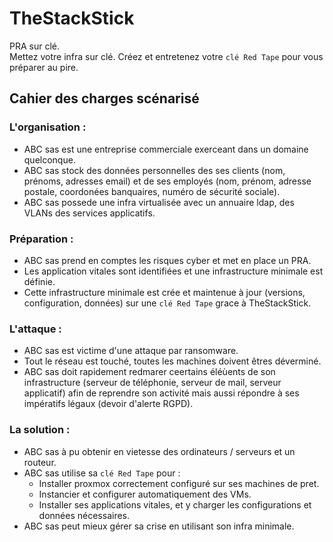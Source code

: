 # TheStackStick
PRA sur clé.<br>
Mettez votre infra sur clé. Créez et entretenez votre ``clé Red Tape`` pour vous préparer au pire.

## Cahier des charges scénarisé

### L'organisation :
- ABC sas est une entreprise commerciale exerceant dans un domaine quelconque.
- ABC sas stock des données personnelles des ses clients (nom, prénoms, adresses email) et de ses employés (nom, prénom, adresse postale, coordonées banquaires, numéro de sécurité sociale).
- ABC sas possede une infra virtualisée avec un annuaire ldap, des VLANs des services applicatifs.
### Préparation :
- ABC sas prend en comptes les risques cyber et met en place un PRA.
- Les application vitales sont identifiées et une infrastructure minimale est définie.
- Cette infrastructure minimale est crée et maintenue à jour (versions, configuration, données) sur une ``clé Red Tape`` grace à TheStackStick.
### L'attaque :
- ABC sas est victime d'une attaque par ransomware.
- Tout le réseau est touché, toutes les machines doivent êtres déverminé.
- ABC sas doit rapidement redmarer ceertains éléùents de son infrastructure (serveur de téléphonie, serveur de mail, serveur applicatif) afin de reprendre son activité mais aussi répondre à ses impératifs légaux (devoir d'alerte RGPD).
### La solution :
- ABC sas à pu obtenir en vietesse des ordinateurs / serveurs et un routeur.
- ABC sas utilise sa ``clé Red Tape`` pour :
  - Installer proxmox correctement configuré sur ses machines de pret.
  - Instancier et configurer automatiquement des VMs.
  - Installer ses applications vitales, et y charger les configurations et données nécessaires.
- ABC sas peut mieux gérer sa crise en utilisant son infra minimale.
